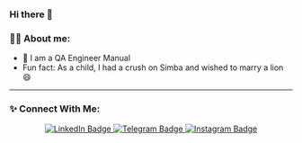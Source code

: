 ### Hi there 👋

### :man_technologist: About me:
+ :construction_worker: I am a QA Engineer Manual
+ Fun fact: As a child, I had a crush on Simba and wished to marry a lion 😄



---
<!-- Соціальні мережі --> 
 ### **✨ Connect With Me:** 


<div id="header" align="center">

</div>
<div id="badges" align="center">
  <a href="https://www.linkedin.com/in/karyna-kerest-593715253/">
  <img src="https://img.shields.io/badge/LinkedIn-blue?logo=linkedin&logoColor=white&style=for-the-badge" alt="LinkedIn Badge"/>
  </a> 
  
  <a href="https://t.me/KeriKerest">
  <img src="https://img.shields.io/badge/Telegram-blue?logo=telegram&logoColor=white&style=for-the-badge" alt="Telegram Badge"/>
  </a>  
  
  <a href="https://instagram.com/karina_k_94?igshid=NTc4MTIwNjQ2YQ==">
  <img src="https://img.shields.io/badge/instagram-pink?logo=instagram&logoColor=yellow&style=for-the-badge" alt="Instagram Badge"/>
  </a> 
</div> 

